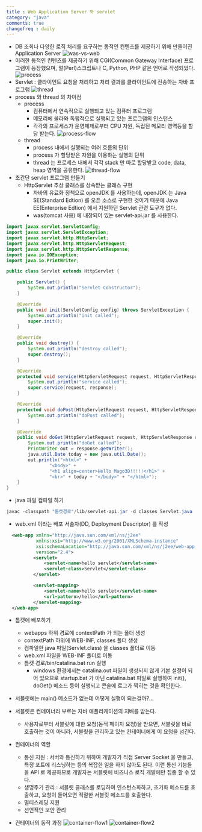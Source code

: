 ```yaml
---
title : Web Application Server 와 servlet
category: "java"
comments: true
changefreq : daily
---
```


- DB 조회나 다양한 로직 처리를 요구하는 동적인 컨텐츠를 제공하기 위해 만들어진 Application Server
![was-vs-web](./was-vs-web.png)
- 이러한 동적인 컨텐츠를 제공하기 위해 CGI(Common Gateway Interface) 프로그램이 등장했으며, 펄(Perl)스크립트나 C, Python, PHP 같은 언어로 작성되었다.
![process](./process.png)
- Servlet : 클라이언트 요청을 처리하고 처리 결과를 클라이언트에 전송하는 자바 프로그램
![thread](./thread.png)
- process 와 thread 의 차이점
    - process
        - 컴퓨터에서 연속적으로 실행되고 있는 컴퓨터 프로그램
        - 메모리에 올라와 독립적으로 실행되고 있는 프로그램의 인스턴스
        - 각각의 프로세스가 운영체제로부터 CPU 자원, 독립된 메모리 영역등을 할당 받는다.
        ![process-flow](./process-flow.png)
    - thread
        - process 내에서 실행되는 여러 흐름의 단위
        - process 가 할당받은 자원을 이용하는 실행의 단위
        - thread 는 프로세스 내에서 각각 stack 만 따로 할당받고 code, data, heap 영역을 공유한다.
        ![thread-flow](./thread-flow.png)
- 초간단 servlet 프로그램 만들기
    - HttpServlet 추상 클래스를 상속받는 클래스 구현
        - 자바의 유료화 정책으로 openJDK 를 사용하는데, openJDK 는 Java SE(Standard Edtion) 를 오픈 소스로 구현한 것이기 때문에 Java EE(Enterprise Edtion) 에서 지원하던 Servlet 관련 도구가 없다.
        - was(tomcat 사용) 에 내장되어 있는 servlet-api.jar 를 사용한다.

~~~ java
import javax.servlet.ServletConfig;
import javax.servlet.ServletException;
import javax.servlet.http.HttpServlet;
import javax.servlet.http.HttpServletRequest;
import javax.servlet.http.HttpServletResponse;
import java.io.IOException;
import java.io.PrintWriter;

public class Servlet extends HttpServlet {

    public Servlet() {
        System.out.println("Servlet Constructor");
    }

    @Override
    public void init(ServletConfig config) throws ServletException {
        System.out.println("init called");
        super.init();
    }

    @Override
    public void destroy() {
        System.out.println("destroy called");
        super.destroy();
    }

    @Override
    protected void service(HttpServletRequest request, HttpServletResponse response) throws ServletException, IOException {
        System.out.println("service called");
        super.service(request, response);
    }

    @Override
    protected void doPost(HttpServletRequest request, HttpServletResponse response) throws ServletException, IOException {
        System.out.println("doPost called");
    }

    @Override
    public void doGet(HttpServletRequest request, HttpServletResponse response) throws IOException {
        System.out.println("doGet called");
        PrintWriter out = response.getWriter();
        java.util.Date today = new java.util.Date();
        out.println("<html>" +
                "<body>" +
                "<h1 align=center>Hello Mago3D!!!!!</h1>" +
                "<br>" + today + "</body>" + "</html>");
    }
}
~~~
- java 파일 컴파일 하기
~~~ java
javac -classpath "톰캣경로"/lib/servlet-api.jar -d classes Servlet.java
~~~
- web.xml 이라는 배포 서술자(DD, Deployment Descriptor) 를 작성
~~~ xml
  <web-app xmlns="http://java.sun.com/xml/ns/j2ee"
           xmlns:xsi="http://www.w3.org/2001/XMLSchema-instance"
           xsi:schemaLocation="http://java.sun.com/xml/ns/j2ee/web-app_2_4.xsd"
           version="2.4">
          <servlet>
              <servlet-name>hello servlet</servlet-name>
              <servlet-class>Servlet</servlet-class>
          </servlet>

          <servlet-mapping>
              <servlet-name>hello servlet</servlet-name>
              <url-pattern>/hello</url-pattern>
          </servlet-mapping>
  </web-app>
~~~

- 톰캣에 배포하기
    - webapps 하위 경로에 contextPath 가 되는 폴더 생성
    - contextPath 하위에 WEB-INF, classes 폴더 생성
    - 컴파일한 java 파일(Servlet.class) 을 classes 폴더로 이동
    - web.xml 파일을 WEB-INF 폴더로 이동
    - 톰캣 경로/bin/catalina.bat run  실행
        - windows 환경에서는 catalina.out 파일이 생성되지 않게 기본 설정이 되어 있으므로 startup.bat 가 아닌 catalina.bat 파일로 실행하여 init(), doGet() 메소드 등이 실행되고 콘솔에 로그가 찍히는 것을 확인한다.

- 서블릿에는 main() 메소드가 없는데 어떻게 실행이 되는걸까?…
- 서블릿은 컨테이너라 부르는 자바 애플리케이션의 지배를 받는다.
    -  사용자로부터 서블릿에 대한 요청(동적 페이지 요청)을 받으면, 서블릿을 바로 호출하는 것이 아니라, 서블릿을 관리하고 있는 컨테이너에게 이 요청을 넘긴다.
- 컨테이너의 역할
    - 통신 지원 : 서버와 통신하기 위하여 개발자가 직접 Server Socket 을 만들고, 특정 포트에 리스닝하는 등의 복잡한 일을 하지 않아도 된다. 이런 통신 기능들을 API 로 제공하므로 개발자는 서블릿에 비즈니스 로직 개발에만 집중 할 수 있다.
    - 생명주기 관리 : 서블릿 클래스를 로딩하여 인스턴스화하고, 초기화 메소드를 호출하고, 요청이 들어오면 적절한 서블릿 메소드를 호출한다.
    - 멀티스레딩 지원
    - 선언적인 보안 관리
- 컨테이너의 동작 과정
![container-flow1](./container-flow1.png)
![container-flow2](./container-flow2.png)





